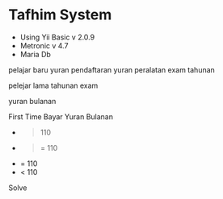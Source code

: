 Tafhim System 
===========

- Using Yii Basic v 2.0.9
- Metronic v 4.7
- Maria Db

pelajar baru
	 yuran pendaftaran
	 yuran peralatan
	 exam
	 tahunan

pelejar lama
	tahunan
	exam 

yuran bulanan



First Time Bayar Yuran Bulanan
 - >  110
 - >= 110
 - =  110
 - <  110

 Solve





 